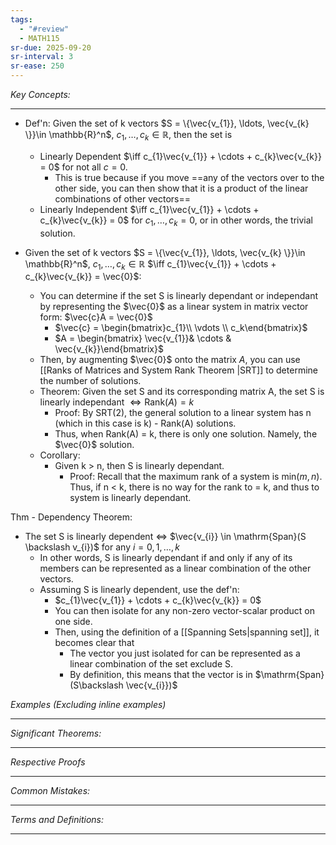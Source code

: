 ```yaml
---
tags:
  - "#review"
  - MATH115
sr-due: 2025-09-20
sr-interval: 3
sr-ease: 250
---
```

*Key Concepts:*
___

- Def'n: Given the set of k vectors $S = \{\vec{v_{1}}, \ldots, \vec{v_{k} \}}\in \mathbb{R}^n$, $c_{1}, \ldots, c_{k}\in \mathbb{R}$, then the set is
	- Linearly Dependent $\iff c_{1}\vec{v_{1}} + \cdots + c_{k}\vec{v_{k}} = 0$ for not all $c = 0$. 
		- This is true because if you move ==any of the vectors over to the other side, you can then show that it is a product of the linear combinations of other vectors==
	- Linearly Independent $\iff c_{1}\vec{v_{1}} + \cdots + c_{k}\vec{v_{k}} = 0$ for $c_{1}, \ldots, c_{k} = 0$, or in other words, the trivial solution.

- Given the set of k vectors $S = \{\vec{v_{1}}, \ldots, \vec{v_{k} \}}\in \mathbb{R}^n$, $c_{1}, \ldots, c_{k}\in \mathbb{R}$ $\iff c_{1}\vec{v_{1}} + \cdots + c_{k}\vec{v_{k}} = \vec{0}$:
	- You can determine if the set S is linearly dependant or independant by representing the $\vec{0}$ as a linear system in matrix vector form: $\vec{c}A = \vec{0}$
		- $\vec{c} = \begin{bmatrix}c_{1}\\ \vdots \\ c_k\end{bmatrix}$
		- $A = \begin{bmatrix} \vec{v_{1}}& \cdots & \vec{v_{k}}\end{bmatrix}$
	- Then, by augmenting $\vec{0}$ onto the matrix $A$, you can use [[Ranks of Matrices and System Rank Theorem |SRT]] to determine the number of solutions. 
	- Theorem: Given the set S and its corresponding matrix A, the set S is linearly independant $\iff \mathrm{Rank}(A) = k$  
		- Proof: By SRT(2), the general solution to a linear system has n (which in this case is k) - Rank(A) solutions. 
		- Thus, when Rank(A) = k, there is only one solution. Namely, the $\vec{0}$ solution.
	- Corollary:
		- Given k > n, then S is linearly dependant.
			- Proof: Recall that the maximum rank of a system is $\mathrm{min}(m, n)$. Thus, if n < k, there is no way for the rank to = k, and thus to system is linearly dependant.

Thm - Dependency Theorem:
- The set S is linearly dependent $\iff$ $\vec{v_{i}} \in \mathrm{Span}(S \backslash v_{i})$ for any $i = 0, 1, \ldots, k$
	- In other words, S is linearly dependant if and only if any of its members can be represented as a linear combination of the other vectors.
	- Assuming S is linearly dependent, use the def'n:
		- $c_{1}\vec{v_{1}} + \cdots + c_{k}\vec{v_{k}} = 0$
		- You can then isolate for any non-zero vector-scalar product on one side.
		- Then, using the definition of a [[Spanning Sets|spanning set]], it becomes clear that
			- The vector you just isolated for can be represented as a linear combination of the set exclude S. 
			- By definition, this means that the vector is in $\mathrm{Span}(S\backslash \vec{v_{i}})$


*Examples (Excluding inline examples)* 
___

*Significant Theorems:*
___

*Respective Proofs*
___

*Common Mistakes:*
___

*Terms and Definitions:*
___

